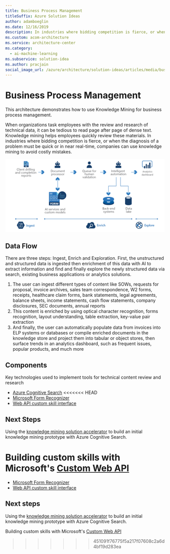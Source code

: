 ```yaml
---
title: Business Process Management
titleSuffix: Azure Solution Ideas
author: adamboeglin
ms.date: 12/16/2019
description: In industries where bidding competition is fierce, or when the diagnosis of a problem must be quick or in near real-time, companies can use knowledge mining to avoid costly mistakes
ms.custom: acom-architecture
ms.service: architecture-center
ms.category:
  - ai-machine-learning
ms.subservice: solution-idea
ms.author: pracjain
social_image_url: /azure/architecture/solution-ideas/articles/media/business-process-management.png
---
```


<!-- cSpell:ignore pracjain -->

# Business Process Management

This architecture demonstrates how to use Knowledge Mining for business process management.

When organizations task employees with the review and research of technical data, it can be tedious to read page after page of dense text. Knowledge mining helps employees quickly review these materials. In industries where bidding competition is fierce, or when the diagnosis of a problem must be quick or in near real-time, companies can use knowledge mining to avoid costly mistakes.

![Architecture Diagram](../media/business-process-management.png)

## Data Flow

There are three steps: Ingest, Enrich and Exploration. First, the unstructured and structured data is ingested then enrichment of this data with AI to extract information and find and finally explore the newly structured data via search, existing business applications or analytics solutions.

1. The user can ingest different types of content like SOWs, requests for proposal, invoice archives, sales team correspondence, W2 forms, receipts, healthcare claim forms, bank statements, legal agreements, balance sheets, income statements, cash flow statements, company disclosures, SEC documents, annual reports
2. This content is enriched by using optical character recognition, forms recognition, layout understanding, table extraction, key-value pair extraction
3. And finally, the user can automatically populate data from invoices into ELP systems or databases or compile enriched documents in the knowledge store and project them into tabular or object stores, then surface trends in an analytics dashboard, such as frequent issues, popular products, and much more

## Components

Key technologies used to implement tools for technical content review and research

- [Azure Cognitive Search](https://docs.microsoft.com/azure/search/)
<<<<<<< HEAD
- [Microsoft Form Recognizer](https://azure.microsoft.com/services/cognitive-services/form-recognizer/)
- [Web API custom skill interface](https://docs.microsoft.com/azure/search/cognitive-search-custom-skill-interface)

## Next Steps

Using the [knowledge mining solution accelerator](/samples/azure-samples/azure-search-knowledge-mining/azure-search-knowledge-mining/) to build an initial knowledge mining prototype with Azure Cognitive Search.

Building custom skills with Microsoft's [Custom Web API](https://docs.microsoft.com/en-us/azure/search/cognitive-search-custom-skill-interface)
=======
- [Microsoft Form Recognizer](https://azure.microsoft.com/services/cognitive-services/form-recognizer)
- [Web API custom skill interface](https://docs.microsoft.com/azure/search/cognitive-search-custom-skill-interface)

## Next steps

Using the [knowledge mining solution accelerator](https://docs.microsoft.com/samples/azure-samples/azure-search-knowledge-mining/azure-search-knowledge-mining/) to build an initial knowledge mining prototype with Azure Cognitive Search.

Building custom skills with Microsoft's [Custom Web API](https://docs.microsoft.com/azure/search/cognitive-search-custom-skill-interface)
>>>>>>> 451091f76775f5a217f07608c2a6d4bf19d283ea
